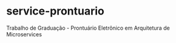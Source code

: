 # service-prontuario
Trabalho de Graduação - Prontuário Eletrônico em Arquitetura de Microservices 
